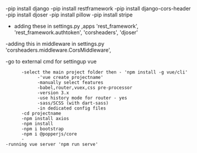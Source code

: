 -pip install django
-pip install restframework
-pip install  django-cors-header
-pip install djoser
-pip install pillow 
-pip install stripe


- adding these in settings.py ,apps
    'rest_framework',
    'rest_framework.authtoken',
    'corsheaders',
    'djoser'

-adding this in middleware in settings.py
  'corsheaders.middleware.CorsMiddleware',

-go to external cmd for settingup vue

          -select the main project folder then - 'npm install -g vue/cli'
                -'vue create projectname'
                -manually select features
                -babel,router,vuex,css pre-processor
                -version 3.x
                -use history mode for router - yes
                -sass/SCSS (with dart-sass)
                -in dedicated config files
          -cd projectname
          -npm install axios
          -npm install 
          -npm i bootstrap
          -npm i @popperjs/core
          -
    -running vue server 'npm run serve'
